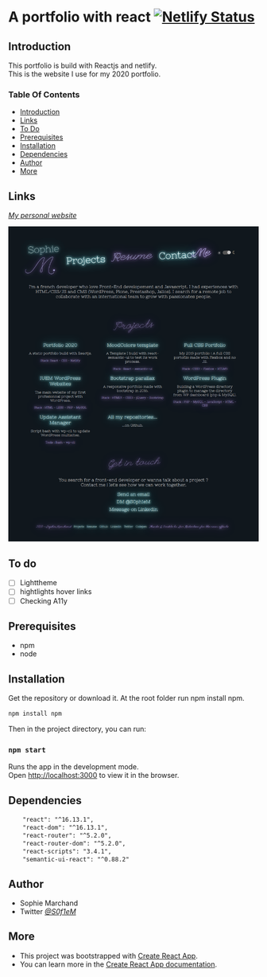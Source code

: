 
# A portfolio with react [![Netlify Status](https://api.netlify.com/api/v1/badges/b946c088-af9a-4823-95c0-3c0a9041ea6a/deploy-status)](https://app.netlify.com/sites/sophie-marchand/deploys)

## Introduction<a name="intro"></a>

This portfolio is build with Reactjs and netlify.  
This is the website I use for my 2020 portfolio.  

### Table Of Contents
* [Introduction](#intro)
* [Links](#links)
* [To Do](#todo)
* [Prerequisites](#prerequisites)
* [Installation](#setup)
* [Dependencies](#dependencies)
* [Author](#author)
* [More](#links)

## Links<a name="links"></a>

*[My personal website](https://sophie-marchand.netlify.app)*  

![portfolio](/public/Screenshot_2020_portfolio.png)

## To do<a name="todo"></a>

- [ ]  Lighttheme
- [ ]  hightlights hover links
- [ ]  Checking A11y 

## Prerequisites<a name="prerequisites"></a> 
* npm
* node

## Installation<a name="setup"></a>

Get the repository or download it.
At the root folder run npm install npm.

```bash
npm install npm
```
Then in the project directory, you can run:

### `npm start`

Runs the app in the development mode.<br />
Open [http://localhost:3000](http://localhost:3000) to view it in the browser.


## Dependencies<a name="dependencies"></a>

```
    "react": "^16.13.1",
    "react-dom": "^16.13.1",
    "react-router": "^5.2.0",
    "react-router-dom": "^5.2.0",
    "react-scripts": "3.4.1",
    "semantic-ui-react": "^0.88.2"

```

## Author<a name="author"></a>

* Sophie Marchand
* Twitter *[@S0f1eM](https://twitter.com/S0f1eM)* 

## More<a name="links"></a>

* This project was bootstrapped with [Create React App](https://github.com/facebook/create-react-app).
* You can learn more in the [Create React App documentation](https://facebook.github.io/create-react-app/docs/getting-started).



